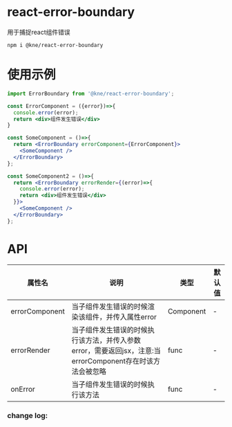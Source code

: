 # react-error-boundary
用于捕捉react组件错误

```shell script
npm i @kne/react-error-boundary
```

# 使用示例

```jsx
import ErrorBoundary from '@kne/react-error-boundary';

const ErrorComponent = ({error})=>{
  console.error(error);
  return <div>组件发生错误</div>
}

const SomeComponent = ()=>{
  return <ErrorBoundary errorComponent={ErrorComponent}>
    <SomeComponent />
  </ErrorBoundary> 
};

const SomeComponent2 = ()=>{
  return <ErrorBoundary errorRender={(error)=>{
    console.error(error);
    return <div>组件发生错误</div>
  }}>
    <SomeComponent />
  </ErrorBoundary> 
};
```

# API

|属性名|说明|类型|默认值|
|  ---  | ---  | --- | --- |
|errorComponent|当子组件发生错误的时候渲染该组件，并传入属性error|Component|- |
|errorRender|当子组件发生错误的时候执行该方法，并传入参数error，需要返回jsx，注意:当errorComponent存在时该方法会被忽略|func|- |
|onError|当子组件发生错误的时候执行该方法|func|- |

### change log: